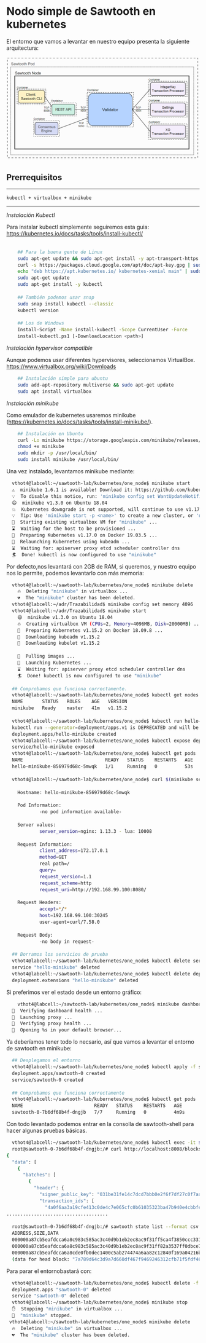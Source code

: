 # Nodo simple de Sawtooth en kubernetes

El entorno que vamos a levantar en nuestro equipo presenta la siguiente arquitectura:

![one_node_docker](../../images/Sawtooth_one_node_kubernetes.png)

## Prerrequisitos
  ___________________________________
 
    kubectl + virtualbox + minikube  
  ___________________________________

*Instalación Kubectl*

Para instalar kubectl simplemente seguiremos esta guia: https://kubernetes.io/docs/tasks/tools/install-kubectl/

```bash

    ## Para la buena gente de Linux
    sudo apt-get update && sudo apt-get install -y apt-transport-https
    curl -s https://packages.cloud.google.com/apt/doc/apt-key.gpg | sudo apt-key add -
    echo "deb https://apt.kubernetes.io/ kubernetes-xenial main" | sudo tee -a /etc/apt/sources.list.d/kubernetes.list
    sudo apt-get update
    sudo apt-get install -y kubectl

    ## También podemos usar snap
    sudo snap install kubectl --classic
    kubectl version

    ## Los de Windows
    Install-Script -Name install-kubectl -Scope CurrentUser -Force
    install-kubectl.ps1 [-DownloadLocation <path>]

```

*Instalación hypervisor compatible*

Aunque podemos usar diferentes hypervisores, seleccionamos VirtualBox. https://www.virtualbox.org/wiki/Downloads

```bash
    ## Instalación simple para ubuntu
    sudo add-apt-repository multiverse && sudo apt-get update
    sudo apt install virtualbox
```

*Instalación minikube*

Como emulador de kubernetes usaremos minikube (https://kubernetes.io/docs/tasks/tools/install-minikube/).

```bash
    ## Instalación en Ubuntu
    curl -Lo minikube https://storage.googleapis.com/minikube/releases/latest/minikube-linux-amd64
    chmod +x minikube
    sudo mkdir -p /usr/local/bin/
    sudo install minikube /usr/local/bin/
```
Una vez instalado, levantamos minikube mediante:

```bash
  vthot4@labcell:~/sawtooth-lab/kubernetes/one_node$ minikube start
  ⚠️  minikube 1.6.1 is available! Download it: https://github.com/kubernetes/minikube/releases/tag/v/1.6.1
  💡  To disable this notice, run: 'minikube config set WantUpdateNotification false'
  😄  minikube v1.3.0 on Ubuntu 18.04
  💥  Kubernetes downgrade is not supported, will continue to use v1.17.0
  💡  Tip: Use 'minikube start -p <name>' to create a new cluster, or 'minikube delete' to delete this one.
  🔄  Starting existing virtualbox VM for "minikube" ...
  ⌛  Waiting for the host to be provisioned ...
  🐳  Preparing Kubernetes v1.17.0 on Docker 19.03.5 ...
  🔄  Relaunching Kubernetes using kubeadm ... 
  ⌛  Waiting for: apiserver proxy etcd scheduler controller dns
  🏄  Done! kubectl is now configured to use "minikube"
```
Por defecto,nos levantará con 2GB de RAM, si queremos, y nuestro equipo nos lo permite, podemos levantarlo con más memoria:

```bash
  vthot4@labcell:~/sawtooth-lab/kubernetes/one_node$ minikube delete
    🔥  Deleting "minikube" in virtualbox ...
    💔  The "minikube" cluster has been deleted.
  vthot4@labcell:~/adr/Trazabilidad$ minikube config set memory 4096
  vthot4@labcell:~/adr/Trazabilidad$ minikube start
    😄  minikube v1.3.0 on Ubuntu 18.04
    🔥  Creating virtualbox VM (CPUs=2, Memory=4096MB, Disk=20000MB) ...
    🐳  Preparing Kubernetes v1.15.2 on Docker 18.09.8 ...
    💾  Downloading kubeadm v1.15.2
    💾  Downloading kubelet v1.15.2

    🚜  Pulling images ...
    🚀  Launching Kubernetes ... 
    ⌛  Waiting for: apiserver proxy etcd scheduler controller dns
    🏄  Done! kubectl is now configured to use "minikube"

  ## Comprobamos que funciona correctamente.
  vthot4@labcell:~/sawtooth-lab/kubernetes/one_node$ kubectl get nodes
  NAME       STATUS   ROLES    AGE   VERSION
  minikube   Ready    master   41m   v1.15.2

  vthot4@labcell:~/sawtooth-lab/kubernetes/one_node$ kubectl run hello-minikube --image=k8s.gcr.io/echoserver:1.10 --port=8080
  kubectl run --generator=deployment/apps.v1 is DEPRECATED and will be removed in a future version. Use kubectl run --generator=run-pod/v1 or kubectl create instead.
  deployment.apps/hello-minikube created
  vthot4@labcell:~/sawtooth-lab/kubernetes/one_node$ kubectl expose deployment hello-minikube --type=NodePort
  service/hello-minikube exposed
  vthot4@labcell:~/sawtooth-lab/kubernetes/one_node$ kubectl get pods
  NAME                              READY   STATUS    RESTARTS   AGE
  hello-minikube-856979d68c-5mwqk   1/1     Running   0          53s

  vthot4@labcell:~/sawtooth-lab/kubernetes/one_node$ curl $(minikube service hello-minikube --url)

    Hostname: hello-minikube-856979d68c-5mwqk

    Pod Information:
            -no pod information available-

    Server values:
            server_version=nginx: 1.13.3 - lua: 10008

    Request Information:
            client_address=172.17.0.1
            method=GET
            real path=/
            query=
            request_version=1.1
            request_scheme=http
            request_uri=http://192.168.99.100:8080/

    Request Headers:
            accept=*/*
            host=192.168.99.100:30245
            user-agent=curl/7.58.0

    Request Body:
            -no body in request-

  ## Borramos los servicios de prueba
  vthot4@labcell:~/sawtooth-lab/kubernetes/one_node$ kubectl delete services hello-minikube
  service "hello-minikube" deleted
  vthot4@labcell:~/sawtooth-lab/kubernetes/one_node$ kubectl delete deployment hello-minikube
  deployment.extensions "hello-minikube" deleted

```
Si preferimos ver el estado desde un entorno gráfico:

```bash
    vthot4@labcell:~/sawtooth-lab/kubernetes/one_node$ minikube dashboard
  🤔  Verifying dashboard health ...
  🚀  Launching proxy ...
  🤔  Verifying proxy health ...
  🎉  Opening %s in your default browser...
```
Ya deberíamos tener todo lo necsario, así que vamos a levantar el entorno de sawtooth en minikube:

```bash
  ## Desplegamos el entorno
  vthot4@labcell:~/sawtooth-lab/kubernetes/one_node$ kubectl apply -f sawtooth-kubernetes-default.yaml 
  deployment.apps/sawtooth-0 created
  service/sawtooth-0 created

  ## Comprobamos que funciona correctamente
  vthot4@labcell:~/sawtooth-lab/kubernetes/one_node$ kubectl get pods
  NAME                          READY   STATUS    RESTARTS   AGE
  sawtooth-0-7b6df68b4f-dngjb   7/7     Running   0          4m9s
```

Con todo levantado podemos entrar en la consolla de sawtooth-shell para hacer algunas pruebas básicas.

```bash
  vthot4@labcell:~/sawtooth-lab/kubernetes/one_node$ kubectl exec -it $(kubectl get pods | awk '/sawtooth-0/{print $1}') --container sawtooth-shell -- bash
  root@sawtooth-0-7b6df68b4f-dngjb:/# curl http://localhost:8008/blocks
{
  "data": [
    {
      "batches": [
        {
          "header": {
            "signer_public_key": "031be31fe14c7dcd7bbb0e2f6f7df27c0f7aa321643f7753b3470c23268172a93e",
            "transaction_ids": [
              "4a0f6aa3a19cfe413c0de4c7e065cfc0b61035323ba47b940e4cbbfe5107198c2219c56edea0dd4b6853062a4c233e00dc90601120c184ac43a0660783c1a6bb"
.....................................

  root@sawtooth-0-7b6df68b4f-dngjb:/# sawtooth state list --format csv
  ADDRESS,SIZE,DATA
  000000a87cb5eafdcca6a8c983c585ac3c40d9b1eb2ec8ac9f31ff5ca4f3850ccc331a,45,b'\n+\n$sawtooth.consensus.algorithm.version\x12\x030.1'
  000000a87cb5eafdcca6a8c983c585ac3c40d9b1eb2ec8ac9f31ff82a3537ff0dbce7e,46,"b'\n,\n!sawtooth.consensus.algorithm.name\x12\x07Devmode'"
  000000a87cb5eafdcca6a8cde0fb0dec1400c5ab274474a6aa82c12840f169a04216b7,110,b'\nl\n&sawtooth.settings.vote.authorized_keys\x12B031be31fe14c7dcd7bbb0e2f6f7df27c0f7aa321643f7753b3470c23268172a93e'
  (data for head block: "7a789d64c3d9a7d660df467f9469246312cfb71f5fdf466e62098d537ed530634671b15632704f6eb9bcd39605a31711cbadfa361037abcebe65b1a487b01dc7")
```

Para parar el entornobastará con:

```bash
  vthot4@labcell:~/sawtooth-lab/kubernetes/one_node$ kubectl delete -f sawtooth-kubernetes-default.yaml 
  deployment.apps "sawtooth-0" deleted
  service "sawtooth-0" deleted
  vthot4@labcell:~/sawtooth-lab/kubernetes/one_node$ minikube stop
  ✋  Stopping "minikube" in virtualbox ...
  🛑  "minikube" stopped.
 vthot4@labcell:~/sawtooth-lab/kubernetes/one_node$ minikube delete
  🔥  Deleting "minikube" in virtualbox ...
  💔  The "minikube" cluster has been deleted.
```

